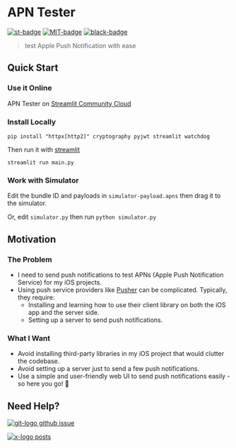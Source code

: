 
# APN Tester

[![st-badge]][apn-tester] [![MIT-badge]][MIT-url] [![black-badge]][black-url]

> test Apple Push Notification with ease

## Quick Start

### Use it Online

APN Tester on [Streamlit Community Cloud](https://apn-tester.streamlit.app)

### Install Locally

`pip install "httpx[http2]" cryptography pyjwt streamlit watchdog`

Then run it with [streamlit]

`streamlit run main.py`

### Work with Simulator

Edit the bundle ID and payloads in `simulator-payload.apns` then drag it to the simulator.

Or, edit `simulator.py` then run `python simulator.py`

## Motivation

### The Problem

- I need to send push notifications to test APNs (Apple Push Notification Service) for my iOS projects.
- Using push service providers like [Pusher](https://pusher.com) can be complicated. Typically, they require:
    - Installing and learning how to use their client library on both the iOS app and the server side.
    - Setting up a server to send push notifications.

### What I Want

- Avoid installing third-party libraries in my iOS project that would clutter the codebase.
- Avoid setting up a server just to send a few push notifications.
- Use a simple and user-friendly web UI to send push notifications easily - so here you go! 🚀

## Need Help?

[![git-logo] github issue][github issue]

[![x-logo] posts][x-post]

[apn-tester]: https://apn-tester.streamlit.app
[black-badge]: https://img.shields.io/badge/code%20style-black-000000.svg
[black-url]: https://github.com/psf/black
[git-logo]: https://api.iconify.design/bi/github.svg?color=%236FD886&width=20
[github issue]: https://github.com/hoishing/apn-tester/issues
[MIT-badge]: https://img.shields.io/github/license/hoishing/ptag
[MIT-url]: https://opensource.org/licenses/MIT
[st-badge]: https://static.streamlit.io/badges/streamlit_badge_black_white.svg
[streamlit]: https://docs.streamlit.io
[x-logo]: https://api.iconify.design/ri:twitter-x-fill.svg?width=20&color=DarkGray
[x-post]: https://x.com/hoishing
